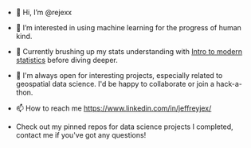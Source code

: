 - 👋 Hi, I’m @rejexx
- 👀 I’m interested in using machine learning for the progress of human kind.
- 🌱 Currently brushing up my stats understanding with [Intro to modern statistics](https://openintro-ims.netlify.app/index.html) before diving deeper.
- 💞️ I'm always open for interesting projects, especially related to geospatial data science.  I'd be happy to collaborate or join a hack-a-thon.
- 📫 How to reach me https://www.linkedin.com/in/jeffreyjex/

- Check out my pinned repos for data science projects I completed, contact me if you've got any questions!

<!---
rejexx/rejexx is a ✨ special ✨ repository because its `README.md` (this file) appears on your GitHub profile.
You can click the Preview link to take a look at your changes.
--->
